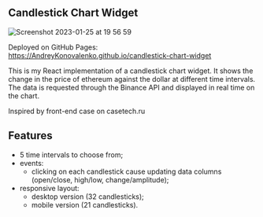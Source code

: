 ## Candlestick Chart Widget
![Screenshot 2023-01-25 at 19 56 59](https://user-images.githubusercontent.com/16167616/214628891-8a00cf96-31b9-4274-8657-bf835f2ab8e6.png)

Deployed on GitHub Pages: https://AndreyKonovalenko.github.io/candlestick-chart-widget

This is my React implementation of a candlestick chart widget.
It shows the change in the price of ethereum against the dollar at different time intervals.
The data is requested through the Binance API and displayed in real time on the chart.

Inspired by front-end case on casetech.ru

## Features

- 5 time intervals to choose from;
- events:
  - clicking on each candlestick cause updating data columns (open/close, high/low, change/amplitude);
- responsive layout:
  - desktop version (32 candlesticks);
  - mobile version (21 candlesticks).

